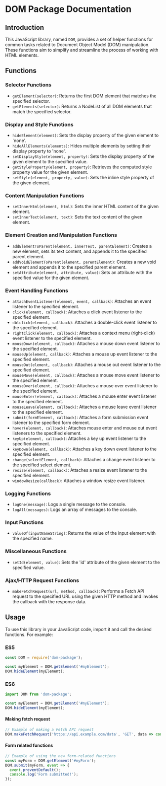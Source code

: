 # DOM Package Documentation

## Introduction

This JavaScript library, named `DOM`, provides a set of helper functions for common tasks related to Document Object Model (DOM) manipulation. These functions aim to simplify and streamline the process of working with HTML elements.

## Functions

### Selector Functions

- `getElement(selector)`: Returns the first DOM element that matches the specified selector.
- `getElements(selector)`: Returns a NodeList of all DOM elements that match the specified selector.

### Display and Style Functions

- `hideElement(element)`: Sets the display property of the given element to 'none'.
- `hideAllElements(elements)`: Hides multiple elements by setting their display property to 'none'.
- `setDisplayStyle(element, property)`: Sets the display property of the given element to the specified value.
- `getStyleProperty(element, property)`: Retrieves the computed style property value for the given element.
- `setStyle(element, property, value)`: Sets the inline style property of the given element.

### Content Manipulation Functions

- `setInnerHtml(element, html)`: Sets the inner HTML content of the given element.
- `setInnerText(element, text)`: Sets the text content of the given element.

### Element Creation and Manipulation Functions

- `addElementToParent(element, innerText, parentElement)`: Creates a new element, sets its text content, and appends it to the specified parent element.
- `addVoidElementToParent(element, parentElement)`: Creates a new void element and appends it to the specified parent element.
- `setAttribute(element, attribute, value)`: Sets an attribute with the specified value for the given element.

### Event Handling Functions

- `attachEventListener(element, event, callback)`: Attaches an event listener to the specified element.
- `click(element, callback)`: Attaches a click event listener to the specified element.
- `dblclick(element, callback)`: Attaches a double-click event listener to the specified element.
- `rightClick(element, callback)`: Attaches a context menu (right-click) event listener to the specified element.
- `mouseDown(element, callback)`: Attaches a mouse down event listener to the specified element.
- `mouseUp(element, callback)`: Attaches a mouse up event listener to the specified element.
- `mouseOut(element, callback)`: Attaches a mouse out event listener to the specified element.
- `mouseMove(element, callback)`: Attaches a mouse move event listener to the specified element.
- `mouseOver(element, callback)`: Attaches a mouse over event listener to the specified element.
- `mouseEnter(element, callback)`: Attaches a mouse enter event listener to the specified element.
- `mouseLeave(element, callback)`: Attaches a mouse leave event listener to the specified element.
- `submit(formElement, callback)`: Attaches a form submission event listener to the specified form element.
- `hover(element, callback)`: Attaches mouse enter and mouse out event listeners to the specified element.
- `keyUp(element, callback)`: Attaches a key up event listener to the specified element.
- `keyDown(element, callback)`: Attaches a key down event listener to the specified element.
- `change(selectElement, callback)`: Attaches a change event listener to the specified select element.
- `resize(element, callback)`: Attaches a resize event listener to the specified element.
- `windowResize(callback)`: Attaches a window resize event listener.

### Logging Functions

- `logOne(message)`: Logs a single message to the console.
- `logAll(messages)`: Logs an array of messages to the console.

### Input Functions

- `valueOf(inputNameString)`: Returns the value of the input element with the specified name.

### Miscellaneous Functions

- `setId(element, value)`: Sets the 'id' attribute of the given element to the specified value.

### Ajax/HTTP Request Functions

- `makeFetchRequest(url, method, callback)`: Performs a Fetch API request to the specified URL using the given HTTP method and invokes the callback with the response data.

## Usage

To use this library in your JavaScript code, import it and call the desired functions. For example:

### ES5
```javascript
const DOM = require('dom-package');

const myElement = DOM.getElement('#myElement');
DOM.hideElement(myElement);
```

### ES6
```javascript
import DOM from 'dom-package';

const myElement = DOM.getElement('#myElement');
DOM.hideElement(myElement);
```

#### Making fetch request
```javascript
// Example of making a Fetch API request
DOM.makeFetchRequest('https://api.example.com/data', 'GET', data => console.log(data));
```
#### Form related functions
```javascript
// Example of using the new form-related functions
const myForm = DOM.getElement('#myForm');
DOM.submit(myForm, event => {
  event.preventDefault();
  console.log('Form submitted!');
});

```